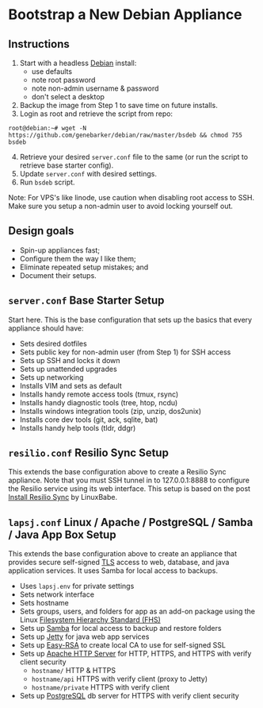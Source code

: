 # Bootstrap a New Debian Appliance

## Instructions

1. Start with a headless [Debian][1] install:
    - use defaults
    - note root password
    - note non-admin username & password
    - don't select a desktop
2. Backup the image from Step 1 to save time on future installs.
3. Login as root and retrieve the script from repo:
```console
root@debian:~# wget -N https://github.com/genebarker/debian/raw/master/bsdeb && chmod 755 bsdeb
```
4. Retrieve your desired `server.conf` file to the same
   (or run the script to retrieve base starter config).
5. Update `server.conf` with desired settings.
6. Run `bsdeb` script.

Note: For VPS's like linode, use caution when disabling root access to
SSH. Make sure you setup a non-admin user to avoid locking yourself out.

## Design goals

- Spin-up appliances fast;
- Configure them the way I like them;
- Eliminate repeated setup mistakes; and
- Document their setups.

## `server.conf` Base Starter Setup

Start here. This is the base configuration that sets up the basics that
every appliance should have:

- Sets desired dotfiles
- Sets public key for non-admin user (from Step 1) for SSH access
- Sets up SSH and locks it down
- Sets up unattended upgrades
- Sets up networking
- Installs VIM and sets as default
- Installs handy remote access tools (tmux, rsync)
- Installs handy diagnostic tools (tree, htop, ncdu)
- Installs windows integration tools (zip, unzip, dos2unix)
- Installs core dev tools (git, ack, sqlite, bat)
- Installs handy help tools (tldr, ddgr)

## `resilio.conf` Resilio Sync Setup

This extends the base configuration above to create a Resilio Sync
appliance. Note that you must SSH tunnel in to 127.0.0.1:8888 to configure
the Resilio service using its web interface. This setup is based on the post
[Install Resilio Sync][9] by LinuxBabe. 

## `lapsj.conf` Linux / Apache / PostgreSQL / Samba / Java App Box Setup

This extends the base configuration above to create an appliance that
provides secure self-signed [TLS][8] access to web, database, and java
application services. It uses Samba for local access to backups.

- Uses `lapsj.env` for private settings
- Sets network interface
- Sets hostname
- Sets groups, users, and folders for app as an add-on package using the
  Linux [Filesystem Hierarchy Standard (FHS)][2]
- Sets up [Samba][3] for local access to backup and restore folders
- Sets up [Jetty][4] for java web app services
- Sets up [Easy-RSA][5] to create local CA to use for self-signed SSL
- Sets up [Apache HTTP Server][6] for HTTP, HTTPS, and HTTPS with verify
  client security
  - `hostname/`         HTTP & HTTPS
  - `hostname/api`      HTTPS with verify client (proxy to Jetty)
  - `hostname/private`  HTTPS with verify client
- Sets up [PostgreSQL][7] db server for HTTPS with verify client security


[1]: https://www.debian.org
[2]: https://en.wikipedia.org/wiki/Filesystem_Hierarchy_Standard
[3]: https://www.samba.org
[4]: https://eclipse.dev/jetty
[5]: https://github.com/OpenVPN/easy-rsa
[6]: https://httpd.apache.org
[7]: https://www.postgresql.org
[8]: https://en.wikipedia.org/wiki/Transport_Layer_Security
[9]: https://www.linuxbabe.com/ubuntu/install-resilio-sync-btsync-ubuntu
